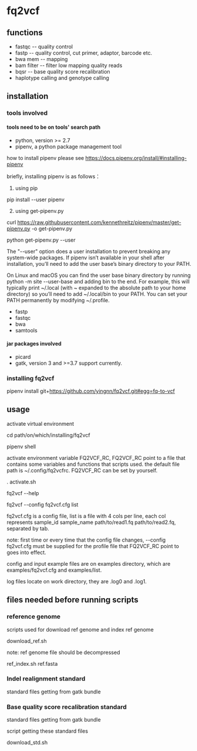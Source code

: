 
# fq2vcf

## functions

- fastqc -- quality control
- fastp -- quality control, cut primer, adaptor, barcode etc.
- bwa mem -- mapping
- bam filter -- filter low mapping quality reads
- bqsr -- base quality score recalibration
- haplotype calling and genotype calling

## installation

### tools involved

#### tools need to be on tools' search path

- python, version >= 2.7
- pipenv, a python package management tool

how to install pipenv please see https://docs.pipenv.org/install/#installing-pipenv

briefly, installing pipenv is as follows：

1. using pip

pip install --user pipenv

2. using get-pipenv.py

curl https://raw.githubusercontent.com/kennethreitz/pipenv/master/get-pipenv.py -o get-pipenv.py

python get-pipenv.py --user

The "--user" option does a user installation to prevent breaking any system-wide packages. If pipenv isn’t available in your shell after installation, you’ll need to add the user base’s binary directory to your PATH.

On Linux and macOS you can find the user base binary directory by running python -m site --user-base and adding bin to the end. For example, this will typically print ~/.local (with ~ expanded to the absolute path to your home directory) so you’ll need to add ~/.local/bin to your PATH. You can set your PATH permanently by modifying ~/.profile.

- fastp
- fastqc
- bwa
- samtools

#### jar packages involved

- picard
- gatk, version 3 and >=3.7 support currently.

### installing fq2vcf

pipenv install git+https://github.com/yingnn/fq2vcf.git#egg=fq-to-vcf

## usage

activate virtual environment

cd path/on/which/installing/fq2vcf

pipenv shell

activate environment variable FQ2VCF_RC, FQ2VCF_RC point to a file that contains some variables and functions that scripts used. the default file path is ~/.config/fq2vcfrc. FQ2VCF_RC can be set by yourself.

. activate.sh

fq2vcf --help

fq2vcf --config fq2vcf.cfg list

fq2vcf.cfg is a config file, list is a file with 4 cols per line, each col represents sample_id sample_name path/to/read1.fq path/to/read2.fq, separated by tab.

note: first time or every time that the config file changes, --config fq2vcf.cfg must be supplied for the profile file that FQ2VCF_RC point to goes into effect.

config and input example files are on examples directory, which are examples/fq2vcf.cfg and examples/list.

log files locate on work directory, they are .log0 and .log1.

## files needed before running scripts
### reference genome

scripts used for download ref genome and index ref genome

download_ref.sh

note: ref genome file should be decompressed

ref_index.sh ref.fasta

### Indel realignment standard
standard files getting from gatk bundle
### Base quality score recalibration standard
standard files getting from gatk bundle

script getting these standard files

download_std.sh






